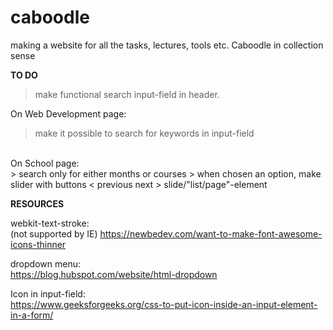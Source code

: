 # caboodle
making a website for all the tasks, lectures, tools etc. Caboodle in collection sense




**TO DO**
> make functional search input-field in header. 

On Web Development page: <br>
> make it possible to search for keywords in input-field <br>
>

<br>
On School page: <br>
> search only for either months or courses
> when chosen an option, make slider with buttons < previous next > slide/"list/page"-element



**RESOURCES**

webkit-text-stroke: <br> (not supported by IE)
https://newbedev.com/want-to-make-font-awesome-icons-thinner

dropdown menu: <br>
https://blog.hubspot.com/website/html-dropdown

Icon in input-field: <br>
https://www.geeksforgeeks.org/css-to-put-icon-inside-an-input-element-in-a-form/